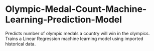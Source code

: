 # Olympic-Medal-Count-Machine-Learning-Prediction-Model
Predicts number of olympic medals a country will win in the olympics. Trains a Linear Regression machine learning model using imported historical data.
